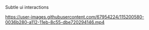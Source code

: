Subtle ui interactions


https://user-images.githubusercontent.com/67954224/115200580-0036b280-a112-11eb-8c55-dbe720294146.mp4

